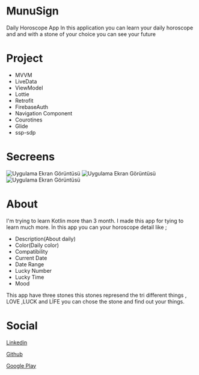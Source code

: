 # MunuSign
Daily Horoscope App
In this application you can learn your daily horoscope and and with a stone of your choice you can see your future

# Project
- MVVM
- LiveData
- ViewModel
- Lottie
- Retrofit
- FirebaseAuth
- Navigation Component
- Courotines
- Glide
- ssp-sdp


# Secreens
![Uygulama Ekran Görüntüsü](https://i.hizliresim.com/rwipvmm.png)
![Uygulama Ekran Görüntüsü](https://i.hizliresim.com/hk2evdc.png)
![Uygulama Ekran Görüntüsü](https://i.hizliresim.com/hm4mlhd.png)

# About
I'm trying to learn Kotlin more than 3 month. I made this app for tying to learn much more. İn this app you can your horoscope detail like ;
- Description(About daily)
- Color(Daily color)
- Compatibility
- Current Date
- Date Range
- Lucky Number
- Lucky Time
- Mood

This app have three stones this stones represend the tri different things , LOVE ,LUCK and LİFE you can chose the stone and find out your things.

# Social
  [Linkedin](https://www.linkedin.com/in/serdarakcay/)
  
  [Github](https://github.com/srdrakcay)
  
  [Google Play](https://play.google.com/store/apps/developer?id=Serdar+Ak%C3%A7ay)
  


